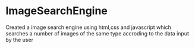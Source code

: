 # ImageSearchEngine
Created a image search engine using html,css and javascript which searches a number of images of the same type accroding to the data input by the user

